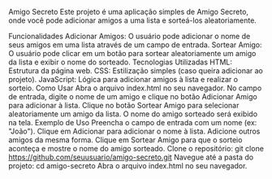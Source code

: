 Amigo Secreto
Este projeto é uma aplicação simples de Amigo Secreto, onde você pode adicionar amigos a uma lista e sorteá-los aleatoriamente.

Funcionalidades
Adicionar Amigos: O usuário pode adicionar o nome de seus amigos em uma lista através de um campo de entrada.
Sortear Amigo: O usuário pode clicar em um botão para sortear aleatoriamente um amigo da lista e exibir o nome do sorteado.
Tecnologias Utilizadas
HTML: Estrutura da página web.
CSS: Estilização simples (caso queira adicionar ao projeto).
JavaScript: Lógica para adicionar amigos à lista e realizar o sorteio.
Como Usar
Abra o arquivo index.html no seu navegador.
No campo de entrada, digite o nome de um amigo e clique no botão Adicionar Amigo para adicionar à lista.
Clique no botão Sortear Amigo para selecionar aleatoriamente um amigo da lista.
O nome do amigo sorteado será exibido na tela.
Exemplo de Uso
Preencha o campo de entrada com um nome (ex: "João").
Clique em Adicionar para adicionar o nome à lista.
Adicione outros amigos da mesma forma.
Clique em Sortear Amigo para que o sorteio aconteça e mostre o nome do amigo sorteado.
Clone o repositório:
git clone https://github.com/seuusuario/amigo-secreto.git
Navegue até a pasta do projeto:
cd amigo-secreto
Abra o arquivo index.html no seu navegador.
